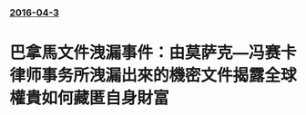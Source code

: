 ### [2016-04-3](/news/2016/04/3/index.md)

##### 
# 巴拿馬文件洩漏事件：由莫萨克—冯赛卡律师事务所洩漏出來的機密文件揭露全球權貴如何藏匿自身財富



